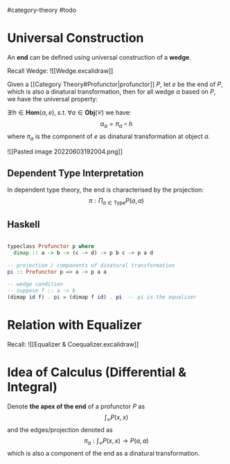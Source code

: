 #category-theory #todo 

# Universal Construction

An **end** can be defined using universal construction of a **wedge**.

Recall Wedge:
![[Wedge.excalidraw]]

Given a [[Category Theory#Profunctor|profunctor]] $P$, let $e$ be the end of $P$, which is also a dinatural transformation, then for all wedge $\alpha$ based on $P$, we have the universal property:

$\exists!h\in \mathbf{Hom}(\alpha, e), \; \text{s.t.}\; \forall a \in  \mathbf{Obj}(\mathscr C)$ we have:
$$
 \alpha_a = \pi_a \circ h
$$
where $\pi_a$ is the component of $e$ as dinatural transformation at object $a$.

![[Pasted image 20220603192004.png]]

##  Dependent Type Interpretation

In dependent type theory, the end is characterised by the projection:
$$
  \pi: \Pi_{a\in \text{Type}}P(a,a)
$$
## Haskell


```haskell

typeclass Profunctor p where
  dimap :: a -> b -> (c -> d) -> p b c -> p a d

-- projection / components of dinatural transformation
pi :: Profunctor p => a -> p a a

-- wedge condition
-- suppose f :: a -> b
(dimap id f) . pi = (dimap f id) . pi  -- pi is the equalizer 

```






# Relation with Equalizer

Recall:
![[Equalizer & Coequalizer.excalidraw]]


# Idea of Calculus (Differential & Integral)

Denote **the apex of the end** of a profunctor $P$ as 
$$
\int_{\mathscr C} P(x, x)
$$
and the edges/projection denoted as
$$
\pi_a : \int_{\mathscr C} P(x, x) \to P(a, a)
$$
which is also a component of the end as a dinatural transformation.
